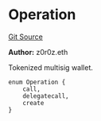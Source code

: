 # Operation
[Git Source](https://github.com/kalidao/keep/blob/bf21b4d1d146ef800f17003b87f2cf6914c6539e/src/Keep.sol)

**Author:**
z0r0z.eth

Tokenized multisig wallet.


```solidity
enum Operation {
    call,
    delegatecall,
    create
}
```


